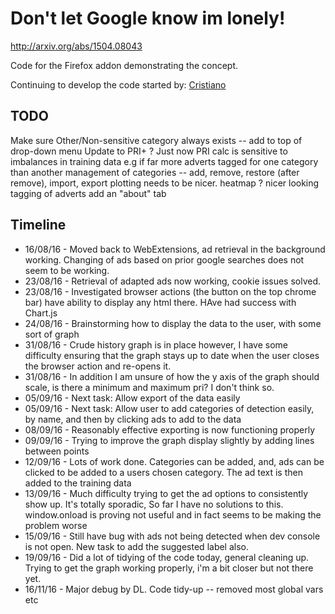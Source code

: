 # Don't let Google know im lonely!

http://arxiv.org/abs/1504.08043

Code for the Firefox addon demonstrating the concept.

Continuing to develop the code started by: [Cristiano](https://github.com/guimarac)

## TODO

Make sure Other/Non-sensitive category always exists -- add to top of drop-down menu
Update to PRI+ ?
Just now PRI calc is sensitive to imbalances in training data e.g if far more adverts tagged for one category than another
management of categories -- add, remove, restore (after remove), import, export
plotting needs to be nicer. heatmap ?
nicer looking tagging of adverts
add an "about" tab


## Timeline


- 16/08/16 - Moved back to WebExtensions, ad retrieval in the background working. Changing of ads based on prior google searches does not seem to be working.
- 23/08/16 -  Retrieval of adapted ads now working, cookie issues solved.
- 23/08/16 - Investigated browser actions (the button on the top chrome bar) have ability to display any html there. HAve had success with Chart.js
- 24/08/16 -  Brainstorming how to display the data to the user, with some sort of graph
- 31/08/16 - Crude history graph is in place however, I have some difficulty ensuring that the graph stays up to date when the user closes the browser action and re-opens it.
- 31/08/16 - In addition I am unsure of how the y axis of the graph should scale, is there a minimum and maximum pri? I don't think so.
- 05/09/16 - Next task: Allow export of the data easily
- 05/09/16 - Next task: Allow user to add categories of detection easily, by name, and then by clicking ads to add to the data
- 08/09/16 - Reasonably effective exporting is now functioning properly
- 09/09/16 - Trying to improve the graph display slightly by adding lines between points
- 12/09/16 - Lots of work done. Categories can be added, and, ads can be clicked to be added to a users chosen category. The ad text is then added to the training data
- 13/09/16 - Much difficulty trying to get the ad options to consistently show up. It's totally sporadic, So far I have no solutions to this. window.onload is proving not useful and in fact seems to be making the problem worse
- 15/09/16 - Still have bug with ads not being detected when dev console is not open. New task to add the suggested label also.
- 19/09/16 - Did a lot of tidying of the code today, general cleaning up. Trying to get the graph working properly, i'm a bit closer but not there yet.
- 16/11/16 - Major debug by DL.  Code tidy-up -- removed most global vars etc
